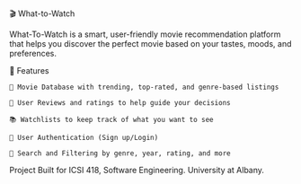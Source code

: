 🎬 What-to-Watch

What-To-Watch is a smart, user-friendly movie recommendation platform that helps you discover the perfect movie based on your tastes, moods, and preferences.

🌟 Features

    🎥 Movie Database with trending, top-rated, and genre-based listings

    💬 User Reviews and ratings to help guide your decisions

    📚 Watchlists to keep track of what you want to see

    🔐 User Authentication (Sign up/Login)

    🎯 Search and Filtering by genre, year, rating, and more


Project Built for ICSI 418, Software Engineering. University at Albany.
